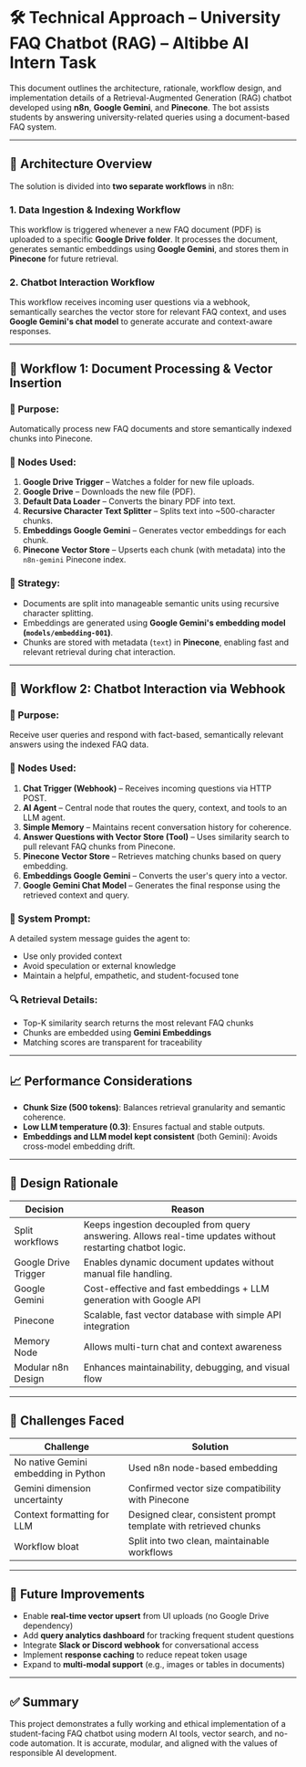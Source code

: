 # 🛠 Technical Approach – University FAQ Chatbot (RAG) – Altibbe AI Intern Task

This document outlines the architecture, rationale, workflow design, and implementation details of a Retrieval-Augmented Generation (RAG) chatbot developed using **n8n**, **Google Gemini**, and **Pinecone**. The bot assists students by answering university-related queries using a document-based FAQ system.

---

## 📐 Architecture Overview

The solution is divided into **two separate workflows** in n8n:

### 1. **Data Ingestion & Indexing Workflow**
This workflow is triggered whenever a new FAQ document (PDF) is uploaded to a specific **Google Drive folder**. It processes the document, generates semantic embeddings using **Google Gemini**, and stores them in **Pinecone** for future retrieval.

### 2. **Chatbot Interaction Workflow**
This workflow receives incoming user questions via a webhook, semantically searches the vector store for relevant FAQ context, and uses **Google Gemini's chat model** to generate accurate and context-aware responses.

---

## 🔄 Workflow 1: Document Processing & Vector Insertion

### 📌 Purpose:
Automatically process new FAQ documents and store semantically indexed chunks into Pinecone.

### 🧱 Nodes Used:
1. **Google Drive Trigger** – Watches a folder for new file uploads.
2. **Google Drive** – Downloads the new file (PDF).
3. **Default Data Loader** – Converts the binary PDF into text.
4. **Recursive Character Text Splitter** – Splits text into ~500-character chunks.
5. **Embeddings Google Gemini** – Generates vector embeddings for each chunk.
6. **Pinecone Vector Store** – Upserts each chunk (with metadata) into the `n8n-gemini` Pinecone index.

### 📌 Strategy:
- Documents are split into manageable semantic units using recursive character splitting.
- Embeddings are generated using **Google Gemini's embedding model (`models/embedding-001`)**.
- Chunks are stored with metadata (`text`) in **Pinecone**, enabling fast and relevant retrieval during chat interaction.

---

## 💬 Workflow 2: Chatbot Interaction via Webhook

### 📌 Purpose:
Receive user queries and respond with fact-based, semantically relevant answers using the indexed FAQ data.

### 🧱 Nodes Used:
1. **Chat Trigger (Webhook)** – Receives incoming questions via HTTP POST.
2. **AI Agent** – Central node that routes the query, context, and tools to an LLM agent.
3. **Simple Memory** – Maintains recent conversation history for coherence.
4. **Answer Questions with Vector Store (Tool)** – Uses similarity search to pull relevant FAQ chunks from Pinecone.
5. **Pinecone Vector Store** – Retrieves matching chunks based on query embedding.
6. **Embeddings Google Gemini** – Converts the user's query into a vector.
7. **Google Gemini Chat Model** – Generates the final response using the retrieved context and query.

### 🧠 System Prompt:
A detailed system message guides the agent to:
- Use only provided context
- Avoid speculation or external knowledge
- Maintain a helpful, empathetic, and student-focused tone

### 🔍 Retrieval Details:
- Top-K similarity search returns the most relevant FAQ chunks
- Chunks are embedded using **Gemini Embeddings**
- Matching scores are transparent for traceability

---

## 📈 Performance Considerations

- **Chunk Size (500 tokens)**: Balances retrieval granularity and semantic coherence.
- **Low LLM temperature (0.3)**: Ensures factual and stable outputs.
- **Embeddings and LLM model kept consistent** (both Gemini): Avoids cross-model embedding drift.

---

## 🧠 Design Rationale

| Decision | Reason |
|---------|--------|
| Split workflows | Keeps ingestion decoupled from query answering. Allows real-time updates without restarting chatbot logic. |
| Google Drive Trigger | Enables dynamic document updates without manual file handling. |
| Google Gemini | Cost-effective and fast embeddings + LLM generation with Google API |
| Pinecone | Scalable, fast vector database with simple API integration |
| Memory Node | Allows multi-turn chat and context awareness |
| Modular n8n Design | Enhances maintainability, debugging, and visual flow |

---

## 🧩 Challenges Faced

| Challenge | Solution |
|----------|----------|
| No native Gemini embedding in Python | Used n8n node-based embedding |
| Gemini dimension uncertainty | Confirmed vector size compatibility with Pinecone |
| Context formatting for LLM | Designed clear, consistent prompt template with retrieved chunks |
| Workflow bloat | Split into two clean, maintainable workflows |

---

## 🚀 Future Improvements

- Enable **real-time vector upsert** from UI uploads (no Google Drive dependency)
- Add **query analytics dashboard** for tracking frequent student questions
- Integrate **Slack or Discord webhook** for conversational access
- Implement **response caching** to reduce repeat token usage
- Expand to **multi-modal support** (e.g., images or tables in documents)

---

## ✅ Summary

This project demonstrates a fully working and ethical implementation of a student-facing FAQ chatbot using modern AI tools, vector search, and no-code automation. It is accurate, modular, and aligned with the values of responsible AI development.

